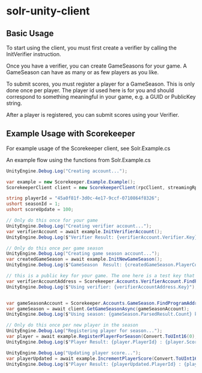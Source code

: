 # solr-unity-client

## Basic Usage

To start using the client, you must first create a verifier by calling the InitVerifier instruction.

Once you have a verifier, you can create GameSeasons for your game. A GameSeason can have as many or as few
players as you like. 

To submit scores, you must register a player for a GameSeason. This is only done once per player. The player id used here is for you and should correspond to something meaningful in your game, e.g. a GUID or PublicKey string. 

After a player is registered, you can submit scores using your Verifier. 

## Example Usage with Scorekeeper
For example usage of the Scorekeeper client, see Solr.Example.cs

An example flow using the functions from Solr.Example.cs

```C#
UnityEngine.Debug.Log("Creating account...");

var example = new Scorekeeper.Example.Example();
ScorekeeperClient client = new ScorekeeperClient(rpcClient, streamingRpcClient);

string playerId = "45a0f81f-3d0c-4e17-9ccf-0710864f8326";
ushort seasonId = 1;
ushort scoreUpdate = 100;

// Only do this once for your game
UnityEngine.Debug.Log("Creating verifier account...");
var verifierAccount = await example.InitVerifierAccount();
UnityEngine.Debug.Log($"Verifier Result: {verifierAccount.Verifier.Key}");

// Only do this once per game season
UnityEngine.Debug.Log("Creating game season account...");
var createdGameSeason = await example.InitNewGameSeason();
UnityEngine.Debug.Log($"GameSeason  Result: {createdGameSeason.PlayerCount}");

// this is a public key for your game. The one here is a test key that I used.
var verifierAccountAddress = Scorekeeper.Accounts.VerifierAccount.FindProgramAddress(new PublicKey("CboGra4fhDm14GbcdkfLpzC9uaVcwpMFykJ1vzNXwwVB"));
UnityEngine.Debug.Log($"Using verifier: {verifierAccountAddress.Key}");


var gameSeasonAccount = Scorekeeper.Accounts.GameSeason.FindProgramAddress(verifierAccountAddress, seasonId);
var gameSeason = await client.GetGameSeasonAsync(gameSeasonAccount);
UnityEngine.Debug.Log($"Using season: {gameSeason.ParsedResult.Count} key {gameSeasonAccount}");

// Only do this once per new player in the season
UnityEngine.Debug.Log("Registering player for season...");
var player = await example.RegisterPlayerForSeason(Convert.ToUInt16(0), playerId);
UnityEngine.Debug.Log($"Player Result: {player.PlayerId} : {player.Score}");

UnityEngine.Debug.Log("Updating player score...");
var playerUpdated = await example.IncrementPlayerScore(Convert.ToUInt16(0), playerId, scoreUpdate);
UnityEngine.Debug.Log($"Player Result: {playerUpdated.PlayerId} : {playerUpdated.Score}");
```